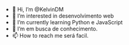 - 👋 Hi, I’m @KelvinDM
- 👀 I’m interested in  desenvolvimento web 
- 🌱 I’m currently learning Python e JavaScript
- 💞️ I’m  em busca de  conhecimento.
- 📫 How to reach me  será facil.

<!---
KelvinDM/KelvinDM is a ✨ special ✨ repository because its `README.md` (this file) appears on your GitHub profile.
You can click the Preview link to take a look at your chang.
